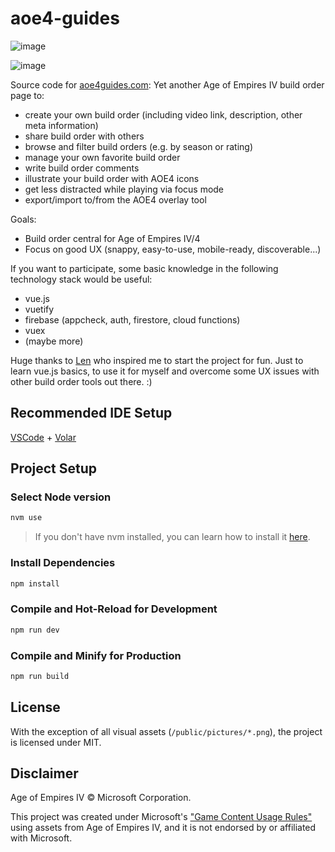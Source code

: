 # aoe4-guides
![image](https://github.com/jensbuehl/aoe4-guides/assets/3983913/99ab70c3-19db-4eb8-bd44-620ef55e5d52)

![image](https://github.com/jensbuehl/aoe4-guides/assets/3983913/86f07842-61d1-4375-824e-db31597f7e1f)


Source code for [aoe4guides.com](https://aoe4guides.com): Yet another Age of Empires IV build order page to:
* create your own build order (including video link, description, other meta information)
* share build order with others
* browse and filter build orders (e.g. by season or rating)
* manage your own favorite build order
* write build order comments
* illustrate your build order with AOE4 icons
* get less distracted while playing via focus mode
* export/import to/from the AOE4 overlay tool
  

Goals:
* Build order central for Age of Empires IV/4
* Focus on good UX (snappy, easy-to-use, mobile-ready, discoverable...)

If you want to participate, some basic knowledge in the following technology stack would be useful:
* vue.js
* vuetify
* firebase (appcheck, auth, firestore, cloud functions)
* vuex
* (maybe more)

Huge thanks to [Len](https://github.com/LENpolygon) who inspired me to start the project for fun. Just to learn vue.js basics, to use it for myself and overcome some
UX issues with other build order tools out there. :)

## Recommended IDE Setup

[VSCode](https://code.visualstudio.com/) + [Volar](https://marketplace.visualstudio.com/items?itemName=Vue.volar)

## Project Setup

### Select Node version

```sh
nvm use
```

> If you don't have nvm installed, you can learn how to install it [here](https://github.com/nvm-sh/nvm#installing-and-updating).

### Install Dependencies

```sh
npm install
```

### Compile and Hot-Reload for Development

```sh
npm run dev
```

### Compile and Minify for Production

```sh
npm run build
```

## License

With the exception of all visual assets (`/public/pictures/*.png`), the project is licensed under MIT.

## Disclaimer

Age of Empires IV © Microsoft Corporation.

This project was created under Microsoft's ["Game Content Usage Rules"](https://www.xbox.com/en-US/developers/rules) using assets from Age of Empires IV, and it is not endorsed by or affiliated with Microsoft.
